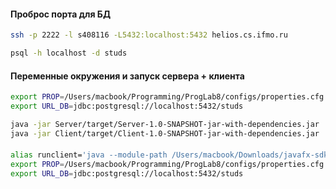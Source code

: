 #### Проброс порта для БД

```bash
ssh -p 2222 -l s408116 -L5432:localhost:5432 helios.cs.ifmo.ru
```

```bash
psql -h localhost -d studs
```

#### Переменные окружения и запуск сервера + клиента
```bash
export PROP=/Users/macbook/Programming/ProgLab8/configs/properties.cfg
export URL_DB=jdbc:postgresql://localhost:5432/studs
```

```bash
java -jar Server/target/Server-1.0-SNAPSHOT-jar-with-dependencies.jar
java -jar Client/target/Client-1.0-SNAPSHOT-jar-with-dependencies.jar
```

#### 
```bash
alias runclient='java --module-path /Users/macbook/Downloads/javafx-sdk-23/lib --add-modules javafx.controls,javafx.fxml,javafx.base,javafx.graphics -jar Client/target/Client-1.0-SNAPSHOT-jar-with-dependencies.jar'
export PROP=/Users/macbook/Programming/ProgLab8/configs/properties.cfg
export URL_DB=jdbc:postgresql://localhost:5432/studs
```


